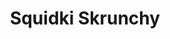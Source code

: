 ---
slug: squidki-skrunchy
title: Squidki Skrunchy
description: "Squidki Skrunchy is an exciting online game. Play for free directly in your browser!"
icon: /images/new_mods/Sprunki Skrunchy.png
url: https://wowtbc.net/sprunkin/skrunchy/index.html
previewImage: /images/new_mods/Sprunki Skrunchy.png
type: new mods

# SEO配置
seo:
  title: "Squidki Skrunchy - Play Free Online Game | Fun Browser Games"
  description: "Squidki Skrunchy - Play this fun online game for free in your browser. No download required!"
  ogImage: "/images/new_mods/Sprunki Skrunchy.png"
  keywords: "squidki-skrunchy, online game, browser game, free game, new mods game, play online"

videoUrls:
  - https://www.youtube.com/embed/example1
  - https://www.youtube.com/embed/example2

whyPlay:
  title: "Why Play Squidki Skrunchy?"
  items:
    - "Immersive Gameplay: Squidki Skrunchy offers an engaging and immersive gaming experience that will keep you entertained for hours"
    - "Challenging Levels: Test your skills with increasingly difficult challenges and obstacles"
    - "Beautiful Graphics: Enjoy stunning visuals and smooth animations that bring the game world to life"
    - "Regular Updates: New content and features are added regularly to keep the game fresh and exciting"
    - "Free to Play: Experience all the fun without spending a penny"
    - "Community Features: Connect with other players, share strategies, and compete for high scores"
    - "Cross-Platform: Play on any device with a web browser, no downloads required"

features:
  title: "Key Features of Squidki Skrunchy"
  image: "/images/new_mods/Sprunki Skrunchy.png"
  items:
    - "Intuitive Controls: Easy to learn controls make Squidki Skrunchy accessible for players of all skill levels"
    - "Multiple Game Modes: Enjoy various gameplay options that provide different challenges and experiences"
    - "Character Customization: Personalize your gaming experience with unique characters and items"
    - "Achievement System: Complete special tasks to earn rewards and recognition"
    - "Leaderboards: Compete with players worldwide and see who can achieve the highest scores"

characteristics:
  title: "Game Characteristics"
  image: "/images/new_mods/Sprunki Skrunchy.png"
  items:
    - "Genre: New mods game with elements of strategy and skill"
    - "Difficulty: Suitable for both casual gamers and those seeking a challenge"
    - "Play Time: Quick sessions or extended gameplay, depending on your preference"
    - "Art Style: Vibrant and engaging visuals that enhance the gaming experience"
    - "Sound Design: Immersive audio that complements the gameplay perfectly"

info: "Squidki Skrunchy is an exciting online game that offers players a unique and engaging gaming experience. With its intuitive controls, stunning visuals, and challenging gameplay, Squidki Skrunchy provides hours of entertainment for players of all ages and skill levels. Whether you're looking for a quick gaming session during a break or an extended play session, Squidki Skrunchy delivers an immersive experience that will keep you coming back for more. The game features multiple levels of increasing difficulty, ensuring that players are constantly challenged as they progress. With regular updates adding new content and features, Squidki Skrunchy remains fresh and exciting, providing endless entertainment options for its growing community of players."

howToPlayIntro: "Welcome to Squidki Skrunchy! This guide will walk you through the basics and help you master the game. Whether you're a beginner or looking to improve your skills, these tips and instructions will enhance your gaming experience."

howToPlaySteps:
  - title: "Getting Started"
    description: "Begin your Squidki Skrunchy adventure by familiarizing yourself with the controls. Use your keyboard or mouse to navigate through the game interface. The tutorial will guide you through the basic mechanics and help you understand the objectives."
  - title: "Understanding the Objectives"
    description: "In Squidki Skrunchy, your main goal is to progress through levels by completing specific objectives. Each level presents unique challenges that require different strategies and approaches."
  - title: "Mastering the Controls"
    description: "Practice using the controls to improve your precision and reaction time. Squidki Skrunchy requires quick reflexes and strategic thinking to overcome obstacles and defeat opponents."
  - title: "Utilizing Power-ups"
    description: "Collect power-ups throughout the game to enhance your abilities and overcome difficult challenges. Each power-up offers unique advantages that can be crucial for success."
  - title: "Developing Strategies"
    description: "As you progress in Squidki Skrunchy, develop effective strategies for different scenarios. Analyze patterns, anticipate challenges, and adapt your approach to maximize your performance."

faq:
  title: "Frequently Asked Questions about Squidki Skrunchy"
  items:
    - question: "Is Squidki Skrunchy free to play?"
      answer: "Yes, Squidki Skrunchy is completely free to play directly in your web browser. No downloads or purchases are required to enjoy the full game experience."
    - question: "Can I play Squidki Skrunchy on mobile devices?"
      answer: "Yes, Squidki Skrunchy is optimized for both desktop and mobile play. You can enjoy the game on any device with a web browser and internet connection."
    - question: "Are there any in-game purchases?"
      answer: "While Squidki Skrunchy is free to play, there may be optional in-game purchases available for cosmetic items or additional features that don't affect core gameplay."
    - question: "How often is Squidki Skrunchy updated?"
      answer: "The developers regularly update Squidki Skrunchy with new content, features, and improvements based on player feedback and game performance."
    - question: "Can I play Squidki Skrunchy offline?"
      answer: "Currently, Squidki Skrunchy requires an internet connection to play as it's a browser-based online game."
    - question: "Is Squidki Skrunchy suitable for children?"
      answer: "Yes, Squidki Skrunchy is designed to be family-friendly and suitable for players of all ages."
    - question: "How do I report bugs or issues?"
      answer: "If you encounter any problems while playing Squidki Skrunchy, you can report them through the game's support page or contact the developers directly through their website."
    - question: "Still Have Questions?"
      answer: "If you have additional questions about Squidki Skrunchy that aren't covered in this FAQ, please visit our support center or contact our customer service team for assistance."
---